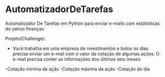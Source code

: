 # AutomatizadorDeTarefas
Automatizador De Tarefas em Python para enviar e-mails com estatísticas do yahoo finanças:

Projeto(Challenge):
- Você trabalha em uma empresa de investimentos e todos os dias precisa enviar um e-mail com o
valor da cotação de algumas ações. O e-mail precisa conter as informações dos últimos seis meses:

-Cotação mínima da ação
-Cotação máxima da ação
-Cotação do dia
